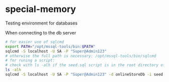 # special-memory
Testing environment for databases

When connecting to the db server
```bash
# for easier use of sqlcmd
export PATH="/opt/mssql-tools/bin:$PATH"
sqlcmd -S localhost -U SA -P "Super@Admin123"
# otherwise the full path is necessary: /opt/mssql-tools/bin/sqlcmd
# for runing a script:
# check with ls -alh if the seed.sql script is in the root directory of the container.
ls -alh
sqlcmd -S localhost -U SA -P "Super@Admin123" -d onlineStoreDb -i seed.sql
 
```
